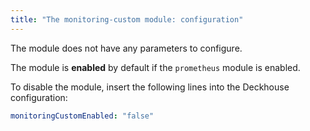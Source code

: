 ```yaml
---
title: "The monitoring-custom module: configuration"
---
```


The module does not have any parameters to configure.

The module is **enabled** by default if the `prometheus` module is enabled.

To disable the module, insert the following lines into the Deckhouse configuration:
```yaml
monitoringCustomEnabled: "false"
```
